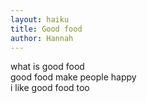 ```yaml
---
layout: haiku
title: Good food
author: Hannah
---
```


what is good food <br>
good food make people happy<br>
i like good food too<br>
